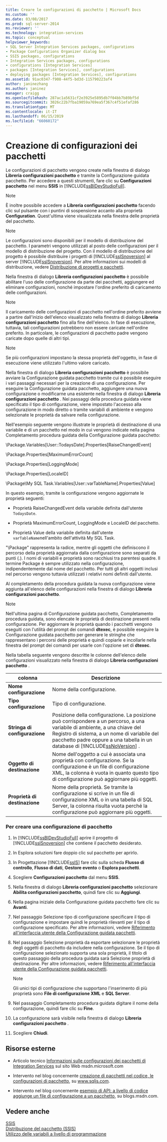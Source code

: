 ```yaml
---
title: Creare le configurazioni di pacchetto | Microsoft Docs
ms.custom: ''
ms.date: 03/08/2017
ms.prod: sql-server-2014
ms.reviewer: ''
ms.technology: integration-services
ms.topic: conceptual
helpviewer_keywords:
- SQL Server Integration Services packages, configurations
- Package Configurations Organizer dialog box
- SSIS packages, configurations
- Integration Services packages, configurations
- configurations [Integration Services]
- packages [Integration Services], configurations
- deploying packages [Integration Services], configurations
ms.assetid: 91ac0347-f908-44f5-bd3d-115790223af4
author: janinezhang
ms.author: janinez
manager: craigg
ms.openlocfilehash: 287ac1a5631cf2e3925e5895db7f04bb7b89bf5d
ms.sourcegitcommit: 3026c22b7fba19059a769ea5f367c4f51efaf286
ms.translationtype: MT
ms.contentlocale: it-IT
ms.lasthandoff: 06/15/2019
ms.locfileid: "66060172"
---
```

# <a name="create-package-configurations"></a>Creazione di configurazioni dei pacchetti
  Le configurazioni di pacchetto vengono create nella finestra di dialogo **Libreria configurazioni pacchetto** e tramite la Configurazione guidata pacchetto. Per accedere a questi strumenti, fare clic su **Configurazioni pacchetto** nel menu **SSIS** in [!INCLUDE[ssBIDevStudioFull](../includes/ssbidevstudiofull-md.md)].  
  
> [!NOTE]  
>  È inoltre possibile accedere a **Libreria configurazioni pacchetto** facendo clic sul pulsante con i puntini di sospensione accanto alla proprietà **Configuration**. Quest'ultima viene visualizzata nella finestra delle proprietà del pacchetto.  
  
> [!NOTE]  
>  Le configurazioni sono disponibili per il modello di distribuzione del pacchetto. I parametri vengono utilizzati al posto delle configurazioni per il modello di distribuzione del progetto. Con il modello di distribuzione del progetto è possibile distribuire i progetti di [!INCLUDE[ssISnoversion](../includes/ssisnoversion-md.md)] al server [!INCLUDE[ssISnoversion](../includes/ssisnoversion-md.md)]. Per altre informazioni sui modelli di distribuzione, vedere [Distribuzione di progetti e pacchetti](packages/deploy-integration-services-ssis-projects-and-packages.md).  
  
 Nella finestra di dialogo **Libreria configurazioni pacchetto** è possibile abilitare l'uso delle configurazione da parte dei pacchetti, aggiungere ed eliminare configurazioni, nonché impostare l'ordine preferito di caricamento delle configurazioni.  
  
> [!NOTE]  
>  Il caricamento delle configurazioni di pacchetto nell'ordine preferito avviene a partire dall'inizio dell'elenco visualizzato nella finestra di dialogo **Libreria configurazioni pacchetto** fino alla fine dell'elenco. In fase di esecuzione, tuttavia, tali configurazioni potrebbero non essere caricate nell'ordine preferito. In particolare, le configurazioni di pacchetto padre vengono caricate dopo quelle di altri tipi.  
  
> [!NOTE]  
>  Se più configurazioni impostano la stessa proprietà dell'oggetto, in fase di esecuzione viene utilizzato l'ultimo valore caricato.  
  
 Nella finestra di dialogo **Libreria configurazioni pacchetto** è possibile avviare la Configurazione guidata pacchetto tramite cui è possibile eseguire i vari passaggi necessari per la creazione di una configurazione. Per eseguire la Configurazione guidata pacchetto, aggiungere una nuova configurazione o modificarne una esistente nella finestra di dialogo **Libreria configurazioni pacchetto** . Nei passaggi della procedura guidata viene specificato il tipo di configurazione, viene impostato l'accesso alla configurazione in modo diretto o tramite variabili di ambiente e vengono selezionate le proprietà da salvare nella configurazione.  
  
 Nell'esempio seguente vengono illustrate le proprietà di destinazione di una variabile e di un pacchetto nel modo in cui vengono indicate nella pagina Completamento procedura guidata della Configurazione guidata pacchetto:  
  
 \Package.Variables[User::TodaysDate].Properties[RaiseChangedEvent]  
  
 \Package.Properties[MaximumErrorCount]  
  
 \Package.Properties[LoggingMode]  
  
 \Package.Properties[LocaleID]  
  
 \Package\My SQL Task.Variables[User::varTableName].Properties[Value]  
  
 In questo esempio, tramite la configurazione vengono aggiornate le proprietà seguenti:  
  
-   Proprietà RaiseChangedEvent della variabile definita dall'utente `TodaysDate`.  
  
-   Proprietà MaximumErrorCount, LoggingMode e LocaleID del pacchetto.  
  
-   Proprietà Value della variabile definita dall'utente `varTableName`nell'ambito dell'attività My SQL Task.  
  
 "\Package" rappresenta la radice, mentre gli oggetti che definiscono il percorso della proprietà aggiornata dalla configurazione sono separati da punti (.). I nomi di variabili e proprietà sono racchiusi tra parentesi quadre. Il termine Package è sempre utilizzato nella configurazione, indipendentemente dal nome del pacchetto. Per tutti gli altri oggetti inclusi nel percorso vengono tuttavia utilizzati i relativi nomi definiti dall'utente.  
  
 Al completamento della procedura guidata la nuova configurazione viene aggiunta all'elenco delle configurazioni nella finestra di dialogo **Libreria configurazioni pacchetto**.  
  
> [!NOTE]  
>  Nell'ultima pagina di Configurazione guidata pacchetto, Completamento procedura guidata, sono elencate le proprietà di destinazione presenti nella configurazione. Per aggiornare le proprietà quando i pacchetti vengono eseguiti con l'utilità del prompt dei comandi **dtexec**, è possibile eseguire la Configurazione guidata pacchetto per generare le stringhe che rappresentano i percorsi delle proprietà e quindi copiarle e incollarle nella finestra del prompt dei comandi per usarle con l'opzione set di **dtexec**.  
  
 Nella tabella seguente vengono descritte le colonne dell'elenco delle configurazioni visualizzato nella finestra di dialogo **Libreria configurazioni pacchetto** .  
  
|colonna|Descrizione|  
|------------|-----------------|  
|**Nome configurazione**|Nome della configurazione.|  
|**Tipo configurazione**|Tipo di configurazione.|  
|**Stringa di configurazione**|Posizione della configurazione. La posizione può corrispondere a un percorso, a una variabile di ambiente, a una chiave del Registro di sistema, a un nome di variabile del pacchetto padre oppure a una tabella in un database di [!INCLUDE[ssNoVersion](../includes/ssnoversion-md.md)] .|  
|**Oggetto di destinazione**|Nome dell'oggetto a cui è associata una proprietà con configurazione. Se la configurazione è un file di configurazione XML, la colonna è vuota in quanto questo tipo di configurazione può aggiornare più oggetti.|  
|**Proprietà di destinazione**|Nome della proprietà. Se tramite la configurazione si scrive in un file di configurazione XML o in una tabella di SQL Server, la colonna risulta vuota perché la configurazione può aggiornare più oggetti.|  
  
### <a name="to-create-a-package-configuration"></a>Per creare una configurazione di pacchetto  
  
1.  In [!INCLUDE[ssBIDevStudioFull](../includes/ssbidevstudiofull-md.md)] aprire il progetto di [!INCLUDE[ssISnoversion](../includes/ssisnoversion-md.md)] che contiene il pacchetto desiderato.  
  
2.  In Esplora soluzioni fare doppio clic sul pacchetto per aprirlo.  
  
3.  In Progettazione [!INCLUDE[ssIS](../includes/ssis-md.md)] fare clic sulla scheda **Flusso di controllo**, **Flusso di dati**, **Gestore evento** o **Esplora pacchetti**.  
  
4.  Scegliere **Configurazioni pacchetto** dal menu **SSIS**.  
  
5.  Nella finestra di dialogo **Libreria configurazioni pacchetto** selezionare **Abilita configurazioni pacchetto**, quindi fare clic su **Aggiungi**.  
  
6.  Nella pagina iniziale della Configurazione guidata pacchetto fare clic su **Avanti**.  
  
7.  Nel passaggio Selezione tipo di configurazione specificare il tipo di configurazione e impostare quindi le proprietà rilevanti per il tipo di configurazione specificato. Per altre informazioni, vedere [Riferimento all'interfaccia utente della Configurazione guidata pacchetti](../../2014/integration-services/package-configuration-wizard-ui-reference.md).  
  
8.  Nel passaggio Selezione proprietà da esportare selezionare le proprietà degli oggetti di pacchetto da includere nella configurazione. Se il tipo di configurazione selezionato supporta una sola proprietà, il titolo di questo passaggio della procedura guidata sarà Selezione proprietà di destinazione. Per altre informazioni, vedere [Riferimento all'interfaccia utente della Configurazione guidata pacchetti](../../2014/integration-services/package-configuration-wizard-ui-reference.md).  
  
    > [!NOTE]  
    >  Gli unici tipi di configurazione che supportano l'inserimento di più proprietà sono **File di configurazione XML** e **SQL Server**.  
  
9. Nel passaggio Completamento procedura guidata digitare il nome della configurazione, quindi fare clic su **Fine**.  
  
10. La configurazione sarà visibile nella finestra di dialogo **Libreria configurazioni pacchetto** .  
  
11. Scegliere **Chiudi**.  
  
## <a name="external-resources"></a>Risorse esterne  
  
-   Articolo tecnico [Informazioni sulle configurazioni dei pacchetti di Integration Services](https://go.microsoft.com/fwlink/?LinkId=165643) sul sito Web msdn.microsoft.com  
  
-   Intervento nel blog concernente [creazione di pacchetti nel codice, le configurazioni di pacchetto](https://go.microsoft.com/fwlink/?LinkId=217663), su www.sqlis.com.  
  
-   Intervento nel blog concernente [esempio di API: a livello di codice aggiunge un file di configurazione a un pacchetto](https://go.microsoft.com/fwlink/?LinkId=217664), su blogs.msdn.com.  
  
## <a name="see-also"></a>Vedere anche  
 [SSIS](../../2014/integration-services/package-configurations.md)   
 [Distribuzione del pacchetto &#40;SSIS&#41;](packages/legacy-package-deployment-ssis.md)   
 [Utilizzo delle variabili a livello di programmazione](building-packages-programmatically/working-with-variables-programmatically.md)  
  
  
